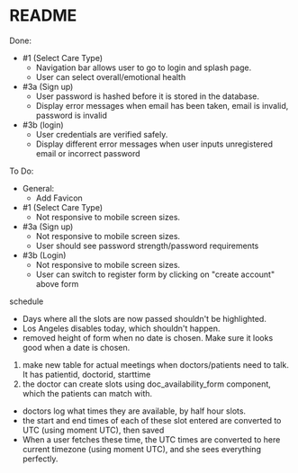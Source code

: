 # README

Done:
- #1 (Select Care Type)
    - Navigation bar allows user to go to login and splash page.
    - User can select overall/emotional health
- #3a (Sign up) 
    - User password is hashed before it is stored in the database.
    - Display error messages when email has been taken, email is invalid, password is invalid
- #3b (login)
    - User credentials are verified safely. 
    - Display different error messages when user inputs unregistered email or incorrect password


To Do:
- General:
    - Add Favicon
- #1 (Select Care Type)
    - Not responsive to mobile screen sizes.
- #3a (Sign up)
    - Not responsive to mobile screen sizes.
    - User should see password strength/password requirements
- #3b (Login)
    - Not responsive to mobile screen sizes.
    - User can switch to register form by clicking on "create account" above form
    
schedule
- Days where all the slots are now passed shouldn't be highlighted.
- Los Angeles disables today, which shouldn't happen.
- removed height of form when no date is chosen. Make sure it looks good when a date is chosen.




1) make new table for actual meetings when doctors/patients need to talk. It has patientid, doctorid, starttime
2) the doctor can create slots using doc_availability_form component, which the patients can match with. 
- doctors log what times they are available, by half hour slots.
- the start and end times of each of these slot entered are converted to UTC (using moment UTC), then saved
- When a user fetches these time, the UTC times are converted to here current timezone (using moment UTC), and she sees everything perfectly.